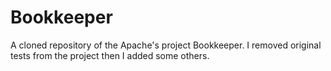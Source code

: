# Bookkeeper
A cloned repository of the Apache's project Bookkeeper. I removed original tests from the project then I added some others. 
